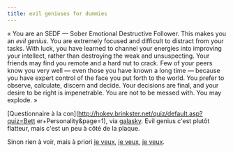 ```yaml
---
title: evil geniuses for dummies
---
```


« You are an SEDF — Sober Emotional Destructive Follower. This makes you an
_evil genius_. You are extremely focused and difficult to distract from your
tasks. With luck, you have learned to channel your energies into improving
your intellect, rather than destroying the weak and unsuspecting. Your friends
may find you remote and a hard nut to crack. Few of your peers know you very
well — even those you have known a long time — because you have expert control
of the face you put forth to the world. You prefer to observe, calculate,
discern and decide. Your decisions are final, and your desire to be right is
impenetrable. You are not to be messed with. You may explode. »

[Questionnaire à la con](http://hokev.brinkster.net/quiz/default.asp?quiz=Bett
er+Personality&page=1), via
[galasky](http://galaxy.menfin.net/archives/000442.html). Evil genius c'est
plutôt flatteur, mais c'est un peu à côté de la plaque.

Sinon rien à voir, mais à priori [je
veux](http://www.engadget.com/entry/8424310331131743/), [je
veux](http://www.thinksecret.com/news/newipods.html), [je
veux](http://www.thinksecret.com/news/newipods2.html).

